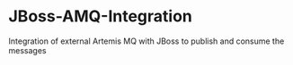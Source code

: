 # JBoss-AMQ-Integration
Integration of external Artemis MQ with JBoss to publish and consume the messages
